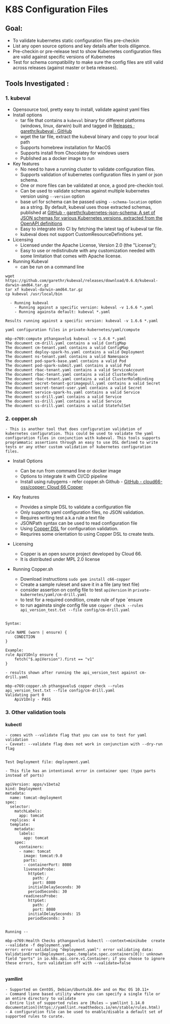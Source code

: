 # K8S Configuration Files

## Goal:
- To validate kubernetes static configuration files pre-checkin
- List any open source options and key details after tools diligence. 
- Pre-checkin or pre-release test to show Kubernetes configuration files are valid against specific versions of Kubernetes
- Test for schema compatibility to make sure the config files are still valid across releases (against master or beta releases). 

## Tools Investigated : 

### 1. kubeval
   - Opensource tool, pretty easy to install, validate against yaml files
  - Install options
    - tar file that contains a `kubeval` binary for different platforms (windows, linux, darwin) built and tagged in [Releases · garethr/kubeval · GitHub](https://github.com/garethr/kubeval/releases)
    - wget the tar file, extract the kubeval binary and copy to your local path
    - Supports homebrew installation for MacOS
    - Supports install from Chocolatey for windows users
    - Published as a docker image to run
  - Key features
    - No need to have a running cluster to validate configuration files.
    - Supports validation of  kubernetes configuration files in yaml or json schema.
    - One or more files can be validated at once, a good pre-checkin tool.
    - Can be used to validate schemas against multiple kubernetes version using `--version` option
    -  base url for schema can be passed using `--schema-location` option as a string. By default, kubeval uses those extracted schemas, published at [GitHub - garethr/kubernetes-json-schema: A set of JSON schemas for various Kubernetes versions, extracted from the OpenAPI definitions](https://github.com/garethr/kubernetes-json-schema)
    - Easy to integrate into CI by fetching the latest tag of kubeval tar file.
    - kubeval does not support CustomResourceDefinitions yet.
  - Licensing
      - Licensed under the Apache License, Version 2.0 (the "License");
      - Easy to use or redistirubute with any customization needed with some limitation that comes with Apache license. 
  - Running Kubeval
      - can be run on a command line 
```
wget https://github.com/garethr/kubeval/releases/download/0.6.0/kubeval-darwin-amd64.tar.gz
tar xf kubeval-darwin-amd64.tar.gz
cp kubeval /usr/local/bin
``` 
      - Running kubeval
        - Running against a specific version: kubeval -v 1.6.6 *.yaml
        - Running againsta default: kubeval *.yaml
```
Results running against a specific version: kubeval -v 1.6.6 *.yaml

yaml configuration files in private-kubernetes/yaml/compute

mbp-e769:compute pthangavelu$ kubeval -v 1.6.6 *.yaml
The document cm-drill.yaml contains a valid ConfigMap
The document cm-tenant.yaml contains a valid ConfigMap
The document deploy-spark-hs.yaml contains a valid Deployment
The document ns-tenant.yaml contains a valid Namespace
The document pod-spark-base.yaml contains a valid Pod
The document pod-spark-submit.yaml contains a valid Pod
The document rbac-tenant.yaml contains a valid ServiceAccount
The document rbac-tenant.yaml contains a valid ClusterRole
The document rbac-tenant.yaml contains a valid ClusterRoleBinding
The document secret-tenant-gcrimagepull.yaml contains a valid Secret
The document secret-tenant-user.yaml contains a valid Secret
The document service-spark-hs.yaml contains a valid Service
The document ss-drill.yaml contains a valid Service
The document ss-drill.yaml contains a valid Service
The document ss-drill.yaml contains a valid StatefulSet

```

### 2. copper.sh
    - This is another tool that does configuration validation of kubernetes configuration. This could be used to validate the yaml configuration files in conjunction with kubeval. This tools supports programmatic assertions through an easy to use DSL defined to write tests or any other custom validation of kubernetes configuration files. 

  - Install Options
    - Can be run from command line or docker image
    - Options to integrate it with CI/CD pipeline
    - Install using rubygems - refer copper.sh Github - [GitHub - cloud66-oss/copper: Cloud 66 Copper](https://github.com/cloud66-oss/copper)
  - Key features
    - Provides a simple DSL to validate a configuration file
    - Only supports yaml configuration files, no JSON validation.
    - Requires writing test a.k.a rule a text file
    - JSONPath syntax can be used to read configuration file
    - Using [Copper DSL](https://copper.sh/docs/copper-dsl/#rules) for configuration validation. 
    - Requrires some orientation to using Copper DSL to create tests.
   
  - Licensing
    - Copper is an open source project developed by Cloud 66. 
    - It is distributed under MPL 2.0 license

  - Running Copper.sh
    - Download instructions `sudo gem install c66-copper`
    - Create a sample ruleset and save it in a file (any text file)
    - consider assertion on config file to test `apiVersion` in `private-kubernetes/yaml/cm-drill.yaml` 
    - to test for a required condition, create rule of type `ensure
    - to run againsta single config file use `copper check --rules api_version_test.txt --file config/cm-drill.yaml`

```

Syntax:

rule NAME (warn | ensure) {
    CONDITION
}

Example: 
rule ApiV1Only ensure {
    fetch("$.apiVersion").first == "v1"
}

```

    - results shown after running the api_version_test against cm-drill.yaml

```
mbp-e769:copper.sh pthangavelu$ copper check --rules api_version_test.txt --file config/cm-drill.yaml
Validating part 0
	ApiV1Only - PASS
```

### 3. Other validation tools

  #### kubectl 
    - comes with --validate flag that you can use to test for yaml validation
    - Caveat: --validate flag does not work in conjunction with --dry-run flag

```

Test Deployment file: deployment.yaml

- This file has an intentional error in container spec (typo parts instead of ports)

apiVersion: apps/v1beta2
kind: Deployment
metadata:
  name: tomcat-deployment
spec:
  selector:
    matchLabels:
      app: tomcat
  replicas: 4
  template:
    metadata:
      labels:
        app: tomcat
    spec:
      containers:
      - name: tomcat
        image: tomcat:9.0
        parts:
        - containerPort: 8080
        livenessProbe:
          httpGet:
            path: /
            port: 8080
          initialDelaySeconds: 30
          periodSeconds: 30
        readinessProbe:
          httpGet:
            path: /
            port: 8080
          initialDelaySeconds: 15
          periodSeconds: 3


Running --

mbp-e769:Health Checks pthangavelu$ kubectl --context=minikube  create --validate -f deployment.yaml
error: error validating "deployment.yaml": error validating data: ValidationError(Deployment.spec.template.spec.containers[0]): unknown field "parts" in io.k8s.api.core.v1.Container; if you choose to ignore these errors, turn validation off with --validate=false


```

  #### yamllint
    - Supported on CentOS, Debian/Ubuntu16.04+ and on Mac OS 10.11+
    - Command lione based utility where you can specify a single file or an entire directory to validate
    - Entire list of supported rules are [Rules — yamllint 1.14.0 documentation](https://yamllint.readthedocs.io/en/stable/rules.html)
    - A configuration file can be used to enable/disable a default set of supported rules to curate. 





